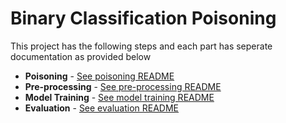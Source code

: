 # Binary Classification Poisoning

This project has the following steps and each part has seperate documentation as provided below

- **Poisoning** -  [See poisoning README](poisoning/poisoning_README.md)
- **Pre-processing** - [See pre-processing README](Training/Preprocessing_README.md)
- **Model Training** - [See model training README](Training/Training_Readme.md)
- **Evaluation** - [See evaluation README](Evaluation/Evaluation_README.md)
